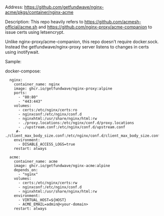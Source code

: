 Address: https://github.com/getfundwave/nginx-acme/pkgs/container/nginx-acme

Description: This repo heavily refers to https://github.com/acmesh-official/acme.sh and https://github.com/nginx-proxy/acme-companion to issue certs using letsencrypt.

Unlike nginx-proxy/acme-companion, this repo doesn't require docker.sock. Instead the getfundwave/nginx-proxy server listens to changes in certs using inotifywait.

Sample:

docker-compose:

```
  nginx:
    container_name: nginx
    image: ghcr.io/getfundwave/nginx-proxy:alpine
    ports:
      - "80:80"
      - "443:443"
    volumes:
      - certs:/etc/nginx/certs:ro
      - nginxconf:/etc/nginx/conf.d
      - nginxhtml:/usr/share/nginx/html:rw
      - ./proxy.locations:/etc/nginx/conf.d/proxy.locations
      - ./upstream.conf:/etc/nginx/conf.d/upstream.conf
     #- ./client_max_body_size.conf:/etc/nginx/conf.d/client_max_body_size.conf:ro
    environment:
      - DISABLE_ACCESS_LOGS=true
    restart: always

  acme:
    container_name: acme
    image: ghcr.io/getfundwave/nginx-acme:alpine
    depends_on:
      - "nginx"
    volumes:
      - certs:/etc/nginx/certs:rw
      - nginxconf:/etc/nginx/conf.d
      - nginxhtml:/usr/share/nginx/html:rw
    environment:
      - VIRTUAL_HOST=${HOST}
      - ACME_EMAIL=admin@<your-domain>
    restart: always

```
